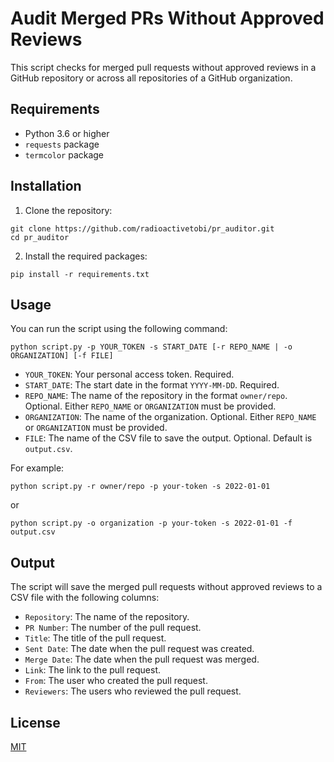 # Audit Merged PRs Without Approved Reviews

This script checks for merged pull requests without approved reviews in a GitHub repository or across all repositories of a GitHub organization.

## Requirements

- Python 3.6 or higher
- `requests` package
- `termcolor` package

## Installation

1. Clone the repository:

```
git clone https://github.com/radioactivetobi/pr_auditor.git
cd pr_auditor
```

2. Install the required packages:

```
pip install -r requirements.txt
```

## Usage

You can run the script using the following command:

```
python script.py -p YOUR_TOKEN -s START_DATE [-r REPO_NAME | -o ORGANIZATION] [-f FILE]
```

- `YOUR_TOKEN`: Your personal access token. Required.
- `START_DATE`: The start date in the format `YYYY-MM-DD`. Required.
- `REPO_NAME`: The name of the repository in the format `owner/repo`. Optional. Either `REPO_NAME` or `ORGANIZATION` must be provided.
- `ORGANIZATION`: The name of the organization. Optional. Either `REPO_NAME` or `ORGANIZATION` must be provided.
- `FILE`: The name of the CSV file to save the output. Optional. Default is `output.csv`.

For example:

```
python script.py -r owner/repo -p your-token -s 2022-01-01
```

or

```
python script.py -o organization -p your-token -s 2022-01-01 -f output.csv
```

## Output

The script will save the merged pull requests without approved reviews to a CSV file with the following columns:

- `Repository`: The name of the repository.
- `PR Number`: The number of the pull request.
- `Title`: The title of the pull request.
- `Sent Date`: The date when the pull request was created.
- `Merge Date`: The date when the pull request was merged.
- `Link`: The link to the pull request.
- `From`: The user who created the pull request.
- `Reviewers`: The users who reviewed the pull request.

## License

[MIT](LICENSE)
